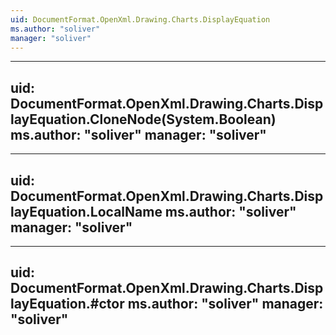 ```yaml
---
uid: DocumentFormat.OpenXml.Drawing.Charts.DisplayEquation
ms.author: "soliver"
manager: "soliver"
---
```


---
uid: DocumentFormat.OpenXml.Drawing.Charts.DisplayEquation.CloneNode(System.Boolean)
ms.author: "soliver"
manager: "soliver"
---

---
uid: DocumentFormat.OpenXml.Drawing.Charts.DisplayEquation.LocalName
ms.author: "soliver"
manager: "soliver"
---

---
uid: DocumentFormat.OpenXml.Drawing.Charts.DisplayEquation.#ctor
ms.author: "soliver"
manager: "soliver"
---
